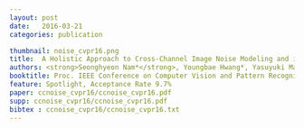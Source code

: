 ```yaml
---
layout: post
date:   2016-03-21
categories: publication

thumbnail: noise_cvpr16.png
title:  A Holistic Approach to Cross-Channel Image Noise Modeling and its Application to Image Denoising
authors: <strong>Seonghyeon Nam*</strong>, Youngbae Hwang*, Yasuyuki Matsushita, Seon Joo Kim
booktitle: Proc. IEEE Conference on Computer Vision and Pattern Recognition (CVPR) 2016
feature: Spotlight, Acceptance Rate 9.7%
paper: ccnoise_cvpr16/ccnoise_cvpr16.pdf
supp: ccnoise_cvpr16/ccnoise_cvpr16.pdf
bibtex : ccnoise_cvpr16/ccnoise_cvpr16.txt
---
```

